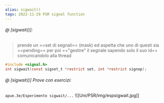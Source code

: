 ```yaml
---
alias: sigwait()
tags: 2022-11-29 PSR signal function
---
```


###### @ [sigwait()]:
> prende un ==set di segnali== (mask) ed aspetta che uno di questi sia ==pending== per poi =="gestire" il segnale sapendo solo il suo id== comunicandolo alla thread

```c
#include <signal.h>
int sigwait(const sigset_t *restrict set, int *restrict signop);
```
<!--ID: 1670236970271-->



###### @ [sigwait()] Prove con esercizi:
`apue.3e/Esperimento sigwait/...`
![[Uni/PSR/img/espsigwait.jpg]]
<!--ID: 1670236970276-->
